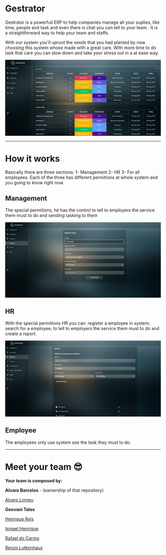 # Gestrator 

Gestrator is a powerfull ERP to help companies manage all your suplies, like time, people and task and even there is chat you can tell to your team . It is a straightforward way to help your team and staffs.

With our system you'll uproot the seeds that you had planted by now choosing this system whose made with a great care. With more time to do task that care you can slow down and take your stress out in a at ease way.

<img src="dashtreme-master/imagens/dash.png" width="600px">

---

# How it works

Basically there are three sections: 1- Management 2- HR 3- For all employees. Each of the three has different permitions at whole system and you going to know right now.

## Management

The special permitions, he has the control to tell to employers the service them must to do and sending tasking to them

<img src="dashtreme-master/imagens/servico.png" width="600px">

## HR

With the special permitions HR you can: register a employee in system; search for a employee; to tell to employers the service them must to do and create a report.

<img src="dashtreme-master/imagens/relatorio.png" width="600px">

## Employee

The employees only use system see the task they must to do.

---

# Meet your team 😎

**Your team is composed by:** 

**Alvaro Barcelos** - (ownership of that repository)

[Alvaro Lomeu](https://github.com/Alvaro-Lomeu)

**Geovani Tales**

[Henrique Reis](https://github.com/RickAllstar)

[Ismael Henrique](https://github.com/mael-10)

[Rafael do Carmo](https://github.com/RafaeldoCarmoP)

[Renzo Lutkenhaus](https://github.com/11082005)